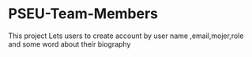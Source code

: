 # PSEU-Team-Members
This project Lets users to create account by user name ,email,mojer,role and some word about their biography
